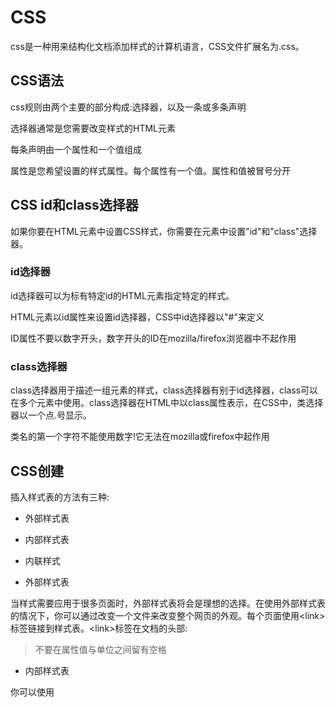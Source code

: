 # CSS

css是一种用来结构化文档添加样式的计算机语言，CSS文件扩展名为.css。

## CSS语法

css规则由两个主要的部分构成:选择器，以及一条或多条声明

选择器通常是您需要改变样式的HTML元素

每条声明由一个属性和一个值组成

属性是您希望设置的样式属性。每个属性有一个值。属性和值被冒号分开

## CSS id和class选择器

如果你要在HTML元素中设置CSS样式，你需要在元素中设置"id"和"class"选择器。

### id选择器

id选择器可以为标有特定id的HTML元素指定特定的样式。

HTML元素以id属性来设置id选择器，CSS中id选择器以"#"来定义

ID属性不要以数字开头，数字开头的ID在mozilla/firefox浏览器中不起作用


### class选择器

class选择器用于描述一组元素的样式，class选择器有别于id选择器，class可以在多个元素中使用。class选择器在HTML中以class属性表示，在CSS中，类选择器以一个点.号显示。

类名的第一个字符不能使用数字!它无法在mozilla或firefox中起作用


## CSS创建

插入样式表的方法有三种:

+ 外部样式表
+ 内部样式表
+ 内联样式


+ 外部样式表

当样式需要应用于很多页面时，外部样式表将会是理想的选择。在使用外部样式表的情况下，你可以通过改变一个文件来改变整个网页的外观。每个页面使用\<link>标签链接到样式表。\<link>标签在文档的头部:

> 不要在属性值与单位之间留有空格


+ 内部样式表

你可以使用<style>标签在文档头部定义内部样式表


+ 内联样式

由于要将表现与内容混杂在一起，内联样式会损失掉样式表许多优势
